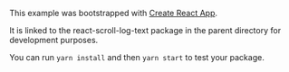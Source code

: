This example was bootstrapped with [Create React App](https://github.com/facebook/create-react-app).

It is linked to the react-scroll-log-text package in the parent directory for development purposes.

You can run `yarn install` and then `yarn start` to test your package.
